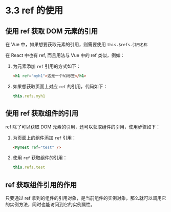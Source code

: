 # 3.3 ref 的使用

## 使用 ref 获取 DOM 元素的引用

在 Vue 中，如果想要获取元素的引用，则需要使用 `this.$refs.引用名称`

在 React 中也有 ref, 而且用法与 Vue 中的 ref 类似，例如：

1. 为元素添加 `ref` 引用的方式如下：
   ```html
   <h1 ref="myh1">这是一个h1标签</h1>
   ```
2. 如果想获取页面上对应 `ref` 的引用，代码如下：
   ```javascript
   this.refs.myh1
   ```

## 使用 ref 获取组件的引用

ref 除了可以获取 DOM 元素的引用，还可以获取组件的引用，使用步骤如下：

1. 为页面上的组件添加 `ref` 引用：

   ```html
   <MyTest ref="test" />
   ```

2. 使用 `ref` 获取组件的引用：

   ```javascript
   this.refs.test
   ```

## ref 获取组件引用的作用

只要通过 ref 拿到的组件的引用对象，是当前组件的实例对象，那么就可以调用它的实例方法，同时也能访问到它的实例属性。
